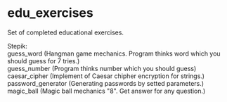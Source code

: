 # edu_exercises
Set of completed educational exercises.

Stepik:  
guess_word (Hangman game mechanics. Program thinks word which you should guess for 7 tries.)  
guess_number (Program thinks number which you should guess)  
caesar_cipher (Implement of Caesar chipher encryption for strings.)  
password_generator (Generating passwords by setted parameters.)  
magic_ball (Magic ball mechanics "8". Get answer for any question.)  
